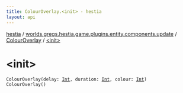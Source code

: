 ```yaml
---
title: ColourOverlay.<init> - hestia
layout: api
---
```


<div class='api-docs-breadcrumbs'><a href="../../index.html">hestia</a> / <a href="../index.html">worlds.gregs.hestia.game.plugins.entity.components.update</a> / <a href="index.html">ColourOverlay</a> / <a href="./-init-.html">&lt;init&gt;</a></div>

# &lt;init&gt;

<div class="signature"><code><span class="identifier">ColourOverlay</span><span class="symbol">(</span><span class="parameterName" id="worlds.gregs.hestia.game.plugins.entity.components.update.ColourOverlay$<init>(kotlin.Int, kotlin.Int, kotlin.Int)/delay">delay</span><span class="symbol">:</span>&nbsp;<a href="https://kotlinlang.org/api/latest/jvm/stdlib/kotlin/-int/index.html"><span class="identifier">Int</span></a><span class="symbol">, </span><span class="parameterName" id="worlds.gregs.hestia.game.plugins.entity.components.update.ColourOverlay$<init>(kotlin.Int, kotlin.Int, kotlin.Int)/duration">duration</span><span class="symbol">:</span>&nbsp;<a href="https://kotlinlang.org/api/latest/jvm/stdlib/kotlin/-int/index.html"><span class="identifier">Int</span></a><span class="symbol">, </span><span class="parameterName" id="worlds.gregs.hestia.game.plugins.entity.components.update.ColourOverlay$<init>(kotlin.Int, kotlin.Int, kotlin.Int)/colour">colour</span><span class="symbol">:</span>&nbsp;<a href="https://kotlinlang.org/api/latest/jvm/stdlib/kotlin/-int/index.html"><span class="identifier">Int</span></a><span class="symbol">)</span></code></div>

<div class="signature"><code><span class="identifier">ColourOverlay</span><span class="symbol">(</span><span class="symbol">)</span></code></div>
